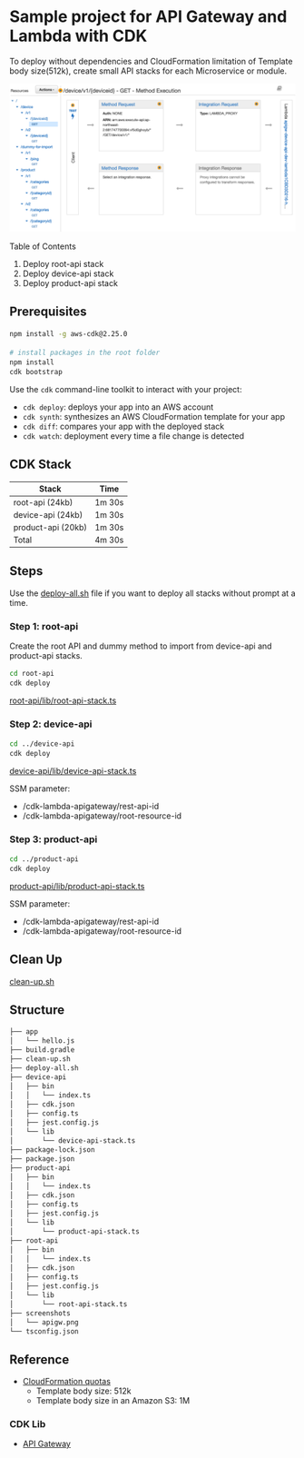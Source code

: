 # Sample project for API Gateway and Lambda with CDK

To deploy without dependencies and CloudFormation limitation of Template body size(512k), create small API stacks for each Microservice or module.

![apigw](./screenshots/apigw.png?raw=true)

Table of Contents

1. Deploy root-api stack
2. Deploy device-api stack
3. Deploy product-api stack

## Prerequisites

```bash
npm install -g aws-cdk@2.25.0

# install packages in the root folder
npm install
cdk bootstrap
```

Use the `cdk` command-line toolkit to interact with your project:

* `cdk deploy`: deploys your app into an AWS account
* `cdk synth`: synthesizes an AWS CloudFormation template for your app
* `cdk diff`: compares your app with the deployed stack
* `cdk watch`: deployment every time a file change is detected

## CDK Stack

| Stack                         | Time    |
|-------------------------------|---------|
| root-api    (24kb)            | 1m 30s  |
| device-api  (24kb)            | 1m 30s  |
| product-api (20kb)            | 1m 30s  |
| Total                         | 4m 30s  |

## Steps

Use the [deploy-all.sh](./deploy-all.sh) file if you want to deploy all stacks without prompt at a time.

### Step 1: root-api

Create the root API and dummy method to import from device-api and product-api stacks.

```bash
cd root-api
cdk deploy
```

[root-api/lib/root-api-stack.ts](./root-api/lib/root-api-stack.ts)

### Step 2: device-api

```bash
cd ../device-api
cdk deploy
```

[device-api/lib/device-api-stack.ts](./device-api/lib/device-api-stack.ts)

SSM parameter:

* /cdk-lambda-apigateway/rest-api-id
* /cdk-lambda-apigateway/root-resource-id

### Step 3: product-api

```bash
cd ../product-api
cdk deploy
```

[product-api/lib/product-api-stack.ts](./product-api/lib/product-api-stack.ts)

SSM parameter:

* /cdk-lambda-apigateway/rest-api-id
* /cdk-lambda-apigateway/root-resource-id

## Clean Up

[clean-up.sh](./clean-up.sh)

## Structure

```text
├── app
│   └── hello.js
├── build.gradle
├── clean-up.sh
├── deploy-all.sh
├── device-api
│   ├── bin
│   │   └── index.ts
│   ├── cdk.json
│   ├── config.ts
│   ├── jest.config.js
│   └── lib
│       └── device-api-stack.ts
├── package-lock.json
├── package.json
├── product-api
│   ├── bin
│   │   └── index.ts
│   ├── cdk.json
│   ├── config.ts
│   ├── jest.config.js
│   └── lib
│       └── product-api-stack.ts
├── root-api
│   ├── bin
│   │   └── index.ts
│   ├── cdk.json
│   ├── config.ts
│   ├── jest.config.js
│   └── lib
│       └── root-api-stack.ts
├── screenshots
│   └── apigw.png
└── tsconfig.json
```
## Reference

* [CloudFormation quotas](https://docs.aws.amazon.com/AWSCloudFormation/latest/UserGuide/cloudformation-limits.html) 
  * Template body size: 512k
  * Template body size in an Amazon S3: 1M

### CDK Lib

* [API Gateway](https://docs.aws.amazon.com/cdk/api/v2/docs/aws-cdk-lib.aws_apigateway-readme.html)
